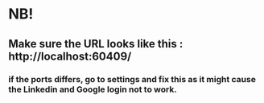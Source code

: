 # NB!
## Make sure the URL looks like this : http://localhost:60409/
### if the ports differs, go to settings and fix this as it might cause the Linkedin and Google login not to work.
